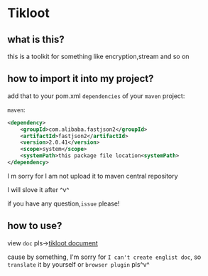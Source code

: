 # Tikloot

## what is this?

this is a toolkit for something like encryption,stream and so on

## how to import it into my project?

add that to your pom.xml `dependencies` of your `maven` project:

`maven`:

```xml
<dependency>
    <groupId>com.alibaba.fastjson2</groupId>
    <artifactId>fastjson2</artifactId>
    <version>2.0.41</version>
    <scope>system</scope>
    <systemPath>this package file location<systemPath>
</dependency>
```
I m sorry for I am not upload it to maven central repository

I will slove it after ^v^

if you have any question,`issue` please!

## how to use?

view `doc` pls->[tikloot document](https://kuomintang666.github.io/documents/tikloot/index.html)

cause by something, I'm sorry for `I can't create englist doc`, so `translate` it by yourself or `browser plugin` pls^v^
